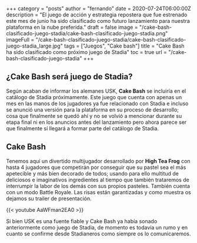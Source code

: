 +++
category = "posts"
author = "fernando"
date = 2020-07-24T06:00:00Z
description = "El juego de acción y estrategia repostera que fue estrenado este mes de junio ha sido clasificado como futuro lanzamiento para nuestra plataforma en la nube preferida."
draft = false
image = "/cake-bash-clasificado-juego-stadia/cake-bash-clasificado-juego-stadia.png"
imageFull = "/cake-bash-clasificado-juego-stadia/cake-bash-clasificado-juego-stadia_large.jpg"
tags = ["Juegos", "Cake bash"]
title = "Cake Bash ha sido clasificado como próximo juego de Stadia"
toc = true
url = "/cake-bash-clasificado-juego-stadia"
+++

## ¿Cake Bash será juego de Stadia?

Según acaban de informar los alemanes USK, **Cake Bash** se incluiría en el catálogo de Stadia próximamente. Este juego que cuenta con apenas un mes en las manos de los jugadores ya fue relacionado con Stadia e incluso se anunció una versión para la plataforma en su proceso de desarrollo; cosa que finalmente se quedó ahí y no se volvió a mencionar durante su etapa final ni en los anuncios antes del lanzamiento pero ahora parece ser que finalmente sí llegará a formar parte del catálogo de Stadia.

## Cake Bash

Tenemos aquí un divertido multijugador desarrollado por **High Tea Frog** con hasta 4 jugadores que competirán por conseguir que su pastel sea el más apetecible y más bien decorado de todos; usando para ello multitud de deliciosos e imaginativos ingredientes al tiempo que también trataremos de interrumpir la labor de los demás con sus propios pasteles.
También cuenta con un modo Battle Royale. Las risas están garantizadas y como muestra os dejamos su trailer de presentación.

<div class="u-youtube">
  {{< youtube AaWFman2EA0 >}}
</div>

Si bien USK es una fuente fiable y Cake Bash ya había sonado anteriormente como juego de Stadia, de momento es todavía un rumo y en cuanto se confirme desde Stadianeros como siempre os lo comunicaremos.